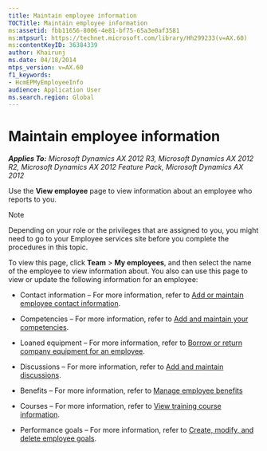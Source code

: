 ```yaml
---
title: Maintain employee information
TOCTitle: Maintain employee information
ms:assetid: fbb11656-8006-4e81-bf75-65a3e0af3581
ms:mtpsurl: https://technet.microsoft.com/library/Hh299233(v=AX.60)
ms:contentKeyID: 36384339
author: Khairunj
ms.date: 04/18/2014
mtps_version: v=AX.60
f1_keywords:
- HcmEPMyEmployeeInfo
audience: Application User
ms.search.region: Global
---
```


# Maintain employee information 


_**Applies To:** Microsoft Dynamics AX 2012 R3, Microsoft Dynamics AX 2012 R2, Microsoft Dynamics AX 2012 Feature Pack, Microsoft Dynamics AX 2012_

Use the **View employee** page to view information about an employee who reports to you.


> [!NOTE]
> <P>Depending on your role or the privileges that are assigned to you, you might need to go to your Employee services site before you complete the procedures in this topic.</P>



To view this page, click **Team** \> **My employees**, and then select the name of the employee to view information about. You also can use this page to view or update the following information for an employee:

  - Contact information – For more information, refer to [Add or maintain employee contact information](add-or-maintain-employee-contact-information.md).

  - Competencies – For more information, refer to [Add and maintain your competencies](add-and-maintain-your-competencies.md).

  - Loaned equipment – For more information, refer to [Borrow or return company equipment for an employee](borrow-or-return-company-equipment-for-an-employee.md).

  - Discussions – For more information, refer to [Add and maintain discussions](add-and-maintain-discussions.md).

  - Benefits – For more information, refer to [Manage employee benefits](manage-employee-benefits.md)

  - Courses – For more information, refer to [View training course information](view-training-course-information.md).

  - Performance goals – For more information, refer to [Create, modify, and delete employee goals](create-modify-and-delete-employee-goals.md).

  


